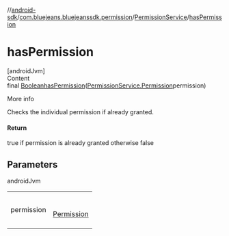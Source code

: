 //[android-sdk](../../../index.md)/[com.bluejeans.bluejeanssdk.permission](../index.md)/[PermissionService](index.md)/[hasPermission](has-permission.md)



# hasPermission  
[androidJvm]  
Content  
final [Boolean](https://developer.android.com/reference/kotlin/java/lang/Boolean.html)[hasPermission](has-permission.md)([PermissionService.Permission](-permission/index.md)permission)  
  
More info  


Checks the individual permission if already granted.



#### Return  


true if permission is already granted otherwise false



## Parameters  
  
androidJvm  
  
| | |
|---|---|
| <a name="com.bluejeans.bluejeanssdk.permission/PermissionService/hasPermission/#com.bluejeans.bluejeanssdk.permission.PermissionService.Permission/PointingToDeclaration/"></a>permission| <a name="com.bluejeans.bluejeanssdk.permission/PermissionService/hasPermission/#com.bluejeans.bluejeanssdk.permission.PermissionService.Permission/PointingToDeclaration/"></a><br><br>[Permission](-permission/index.md)<br><br>|
  
  



